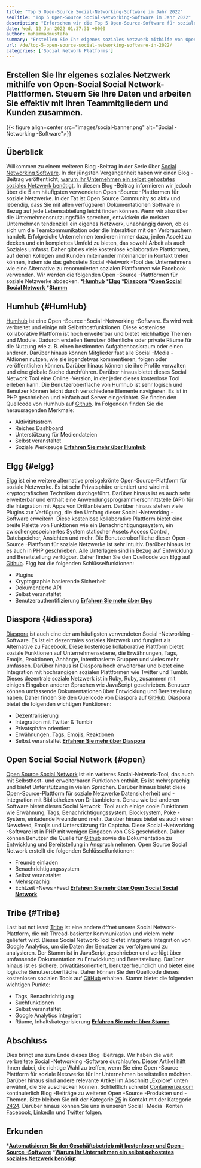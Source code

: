 ```yaml
---
title: "Top 5 Open-Source Social-Networking-Software im Jahr 2022" 
seoTitle: "Top 5 Open-Source Social-Networking-Software im Jahr 2022" 
description: "Erforschen wir die Top 5 Open-Source-Software für soziale Netzwerke. Diese Software umfasst Humhub, Elgg, Diaspora, Open Social Social Network und Tribe." 
date: Wed, 12 Jan 2022 01:37:31 +0000
author: muhammadmustafa
summary: "Erstellen Sie Ihr eigenes soziales Netzwerk mithilfe von Open-Source Social Network-Plattformen. Steuern Sie Ihre Daten und arbeiten Sie mit Ihren Teammitgliedern zusammen. Kunden effektiv." 
url: /de/top-5-open-source-social-networking-software-in-2022/
categories: ['Social Network Platforms']
---
```


## Erstellen Sie Ihr eigenes soziales Netzwerk mithilfe von Open-Social Social Network-Plattformen. Steuern Sie Ihre Daten und arbeiten Sie effektiv mit Ihren Teammitgliedern und Kunden zusammen.

{{< figure align=center src="images/social-banner.png" alt="Social -Networking -Software">}}


## Überblick
Willkommen zu einem weiteren Blog -Beitrag in der Serie über [Social Networking Software][1]. In der jüngsten Vergangenheit haben wir einen Blog -Beitrag veröffentlicht, [warum Ihr Unternehmen ein selbst gehostetes soziales Netzwerk benötigt][2]. In diesem Blog -Beitrag informieren wir jedoch über die 5 am häufigsten verwendeten Open -Source -Plattformen für soziale Netzwerke. In der Tat ist Open Source Community so aktiv und lebendig, dass Sie mit allen verfügbaren Dokumentationen Software in Bezug auf jede Lebensabteilung leicht finden können. Wenn wir also über die Unternehmensnutzungsfälle sprechen, entwickeln die meisten Unternehmen tendenziell ein eigenes Netzwerk, unabhängig davon, ob es sich um die Teamkommunikation oder die Interaktion mit den Verbrauchern handelt.
Erfolgreiche Unternehmen tendieren immer dazu, jeden Aspekt zu decken und ein komplettes Umfeld zu bieten, das sowohl Arbeit als auch Soziales umfasst. Daher gibt es viele kostenlose kollaborative Plattformen, auf denen Kollegen und Kunden miteinander miteinander in Kontakt treten können, indem sie das gehostete Social -Network -Tool des Unternehmens wie eine Alternative zu renommierten sozialen Plattformen wie Facebook verwenden. Wir werden die folgenden Open -Source -Plattformen für soziale Netzwerke abdecken.
  ***[Humhub][3]** 
  ***[Elgg][4]** 
  ***[Diaspora][5]** 
  *[**Open Social Social Network** ][6]
  ***[Stamm][7]** 

## Humhub   {#HumHub}
[Humhub][8] ist eine Open -Source -Social -Networking -Software. Es wird weit verbreitet und einige mit Selbsthostfunktionen. Diese kostenlose kollaborative Plattform ist hoch erweiterbar und bietet reichhaltige Themen und Module. Dadurch erstellen Benutzer öffentliche oder private Räume für die Nutzung wie z. B. einen bestimmten Aufgabenbasisraum oder einen anderen. Darüber hinaus können Mitglieder fast alle Social -Media -Aktionen nutzen, wie sie irgendetwas kommentieren, folgen oder veröffentlichen können. Darüber hinaus können sie ihre Profile verwalten und eine globale Suche durchführen. Darüber hinaus bietet dieses Social Network Tool eine Online -Version, in der jeder dieses kostenlose Tool erleben kann. Die Benutzeroberfläche von Humhub ist sehr logisch und Benutzer können leicht durch verschiedene Elemente navigieren. Es ist in PHP geschrieben und einfach auf Server eingerichtet. Sie finden den Quellcode von Humhub auf [Github][9].
Im Folgenden finden Sie die herausragenden Merkmale:
  * Aktivitätsstrom
  * Reiches Dashboard
  * Unterstützung für Mediendateien
  * Selbst veranstaltet
  * Soziale Werkzeuge
[**Erfahren Sie mehr über Humhub** ][10]

## Elgg   {#elgg}
[Elgg][11] ist eine weitere alternative preisgekrönte Open-Source-Plattform für soziale Netzwerke. Es ist sehr Privatsphäre orientiert und wird mit kryptografischen Techniken durchgeführt. Darüber hinaus ist es auch sehr erweiterbar und enthält eine Anwendungsprogrammierschnittstelle (API) für die Integration mit Apps von Drittanbietern. Darüber hinaus stehen viele Plugins zur Verfügung, die den Umfang dieser Social -Networking -Software erweitern. Diese kostenlose kollaborative Plattform bietet eine breite Palette von Funktionen wie ein Benachrichtigungssystem, ein zwischengespeichertes System statischer Assets Access Control, Dateispeicher, Ansichten und mehr. Die Benutzeroberfläche dieser Open -Source -Plattform für soziale Netzwerke ist sehr intuitiv. Darüber hinaus ist es auch in PHP geschrieben. Alle Unterlagen sind in Bezug auf Entwicklung und Bereitstellung verfügbar. Daher finden Sie den Quellcode von Elgg auf [Github][12].
Elgg hat die folgenden Schlüsselfunktionen:
  * Plugins
  * Kryptographie basierende Sicherheit
  * Dokumentierte API
  * Selbst veranstaltet
  * Benutzerauthentifizierung
**[Erfahren Sie mehr über Elgg][13]** 

## Diaspora   {#diasspora}
[Diaspora][14] ist auch eine der am häufigsten verwendeten Social -Networking -Software. Es ist ein dezentrales soziales Netzwerk und fungiert als Alternative zu Facebook. Diese kostenlose kollaborative Plattform bietet soziale Funktionen auf Unternehmensebene, die Erwähnungen, Tags, Emojis, Reaktionen, Anhänge, intentbasierte Gruppen und vieles mehr umfassen. Darüber hinaus ist Diaspora hoch erweiterbar und bietet eine Integration mit hochrangigen sozialen Plattformen wie Twitter und Tumblr. Dieses dezentrale soziale Netzwerk ist in Ruby, Ruby, zusammen mit einigen Eingaben anderer Sprachen wie JavaScript geschrieben. Benutzer können umfassende Dokumentationen über Entwicklung und Bereitstellung haben. Daher finden Sie den Quellcode von Diaspora auf [GitHub][15].
Diaspora bietet die folgenden wichtigen Funktionen:
  * Dezentralisierung
  * Integration mit Twitter & Tumblr
  * Privatsphäre orientiert
  * Erwähnungen, Tags, Emojis, Reaktionen
  * Selbst veranstaltet
**[Erfahren Sie mehr über Diaspora][16]** 

## Open Social Social Network   {#open}
[Open Source Social Network][17] ist ein weiteres Social-Network-Tool, das auch mit Selbsthost- und erweiterbaren Funktionen enthält. Es ist mehrsprachig und bietet Unterstützung in vielen Sprachen. Darüber hinaus bietet diese Open-Source-Plattform für soziale Netzwerke Datensicherheit und -integration mit Bibliotheken von Drittanbietern. Genau wie bei anderen Software bietet dieses Social Network -Tool auch einige coole Funktionen wie Erwähnung, Tags, Benachrichtigungssystem, Blocksystem, Poke -System, einladende Freunde und mehr. Darüber hinaus bietet es auch einen Newsfeed, Emojis und Unterstützung für Captcha. Diese Social -Networking -Software ist in PHP mit wenigen Eingaben von CSS geschrieben. Daher können Benutzer die Quelle für [Github][18] sowie die Dokumentation zu Entwicklung und Bereitstellung in Anspruch nehmen.
Open Source Social Network erstellt die folgenden Schlüsselfunktionen:
  * Freunde einladen
  * Benachrichtigungssystem
  * Selbst veranstaltet
  * Mehrsprachig
  * Echtzeit -News -Feed
[**Erfahren Sie mehr über Open Social Social Network** ][19]

## Tribe   {#Tribe}
Last but not least [Tribe][20] ist eine andere öffnet unsere Social Network-Plattform, die mit Thread-basierter Kommunikation und vielem mehr geliefert wird. Dieses Social Network-Tool bietet integrierte Integration von Google Analytics, um die Daten der Benutzer zu verfolgen und zu analysieren. Der Stamm ist in JavaScript geschrieben und verfügt über umfassende Dokumentation zu Entwicklung und Bereitstellung. Darüber hinaus ist es sichere, privatitätsorientiert, benutzerfreundlich und bietet eine logische Benutzeroberfläche. Daher können Sie den Quellcode dieses kostenlosen sozialen Tools auf [GitHub][21] erhalten.
Stamm bietet die folgenden wichtigen Punkte:
  * Tags, Benachrichtigung
  * Suchfunktionen
  * Selbst veranstaltet
  * Google Analytics integriert
  * Räume, Inhaltskategorisierung
[**Erfahren Sie mehr über Stamm** ][22]

## **Abschluss**
Dies bringt uns zum Ende dieses Blog -Beitrags. Wir haben die weit verbreitete Social -Networking -Software durchlaufen. Dieser Artikel hilft Ihnen dabei, die richtige Wahl zu treffen, wenn Sie eine Open -Source -Plattform für soziale Netzwerke für Ihr Unternehmen bereitstellen möchten. Darüber hinaus sind andere relevante Artikel im Abschnitt „Explore“ unten erwähnt, die Sie auschecken können.
Schließlich schreibt [Containerize.com][23] kontinuierlich Blog -Beiträge zu weiteren Open -Source -Produkten und -Themen. Bitte bleiben Sie mit der Kategorie [25][25] in Kontakt mit der Kategorie [24][24][24]. Darüber hinaus können Sie uns in unseren Social -Media -Konten [Facebook][26], [LinkedIn][27] und [Twitter][28] folgen.

## Erkunden
  ***[Automatisieren Sie den Geschäftsbetrieb mit kostenloser und Open -Source -Software][29]** 
  *[**Warum Ihr Unternehmen ein selbst gehostetes soziales Netzwerk benötigt** ][17]

  
[1]: https://blog.containerize.com/category/social-network-platforms/
[2]: https://blog.containerize.com/social-network-platforms/why-your-business-needs-a-self-hosted-social-network/
[3]: #Humhub
[4]: #Elgg
[5]: #Diaspora
[6]: #Open
[7]: #Tribe
[8]: https://products.containerize.com/social-network-platforms/humhub/
[9]: https://github.com/humhub/humhub
[10]: https://www.humhub.com/en
[11]: https://products.containerize.com/social-network-platforms/elgg/
[12]: https://github.com/elgg/elgg
[13]: https://elgg.org/
[14]: https://products.containerize.com/social-network-platforms/diaspora/
[15]: https://github.com/diaspora/diaspora
[16]: https://diasporafoundation.org/
[17]: https://products.containerize.com/social-network-platforms/open-source-social-network/
[18]: https://github.com/opensource-socialnetwork/opensource-socialnetwork
[19]: https://www.opensource-socialnetwork.org/
[20]: https://products.containerize.com/social-network-platforms/tribe/
[21]: https://github.com/tribeplatform/api-documentation
[22]: https://docs.tribe.so/
[23]: https://www.containerize.com/
[24]: https://products.containerize.com/video-conferencing/
[25]: https://products.containerize.com/social-network-platforms/
[26]: https://web.facebook.com/containerize
[27]: https://www.linkedin.com/company/containerize/
[28]: https://twitter.com/containerize_co
[29]: https://blog.containerize.com/blogging/automate-business-operations-using-open-source-software/
